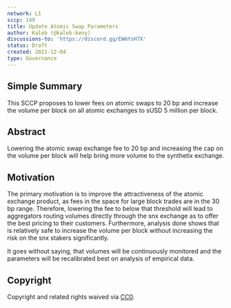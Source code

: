 ```yaml
---
network: L1
sccp: 149
title: Update Atomic Swap Parameters
author: Kaleb (@kaleb-keny)
discussions-to: 'https://discord.gg/EWmYsH7X'
status: Draft
created: 2021-12-04
type: Governance
---
```


## Simple Summary
<!--"If you can't explain it simply, you don't understand it well enough." Provide a simplified and layman-accessible explanation of the SCCP.-->

This SCCP proposes to lower fees on atomic swaps to 20 bp and increase the volume per block on all atomic exchanges to sUSD 5 million per block.

## Abstract
<!--A short (~200 word) description of the variable change proposed.-->

Lowering the atomic swap exchange fee to 20 bp and increasing the cap on the volume per block will help bring more volume to the synthetix exchange.

## Motivation
<!--The motivation is critical for SCCPs that want to update variables within Synthetix. It should clearly explain why the existing variable is not incentive aligned. SCCP submissions without sufficient motivation may be rejected outright.-->

The primary motivation is to improve the attractiveness of the atomic exchange product, as fees in the space for large block trades are in the 30 bp range. Therefore, lowering the fee to below that threshold will lead to aggregators routing volumes directly through the snx exchange as to offer the best pricing to their customers. Furthermore, analysis done shows that is relatively safe to increase the volume per block without increasing the risk on the snx stakers significantly. 

It goes without saying, that volumes will be continuously monitored  and the parameters will be recalibrated best on analysis of empirical data. 


## Copyright
Copyright and related rights waived via [CC0](https://creativecommons.org/publicdomain/zero/1.0/).
